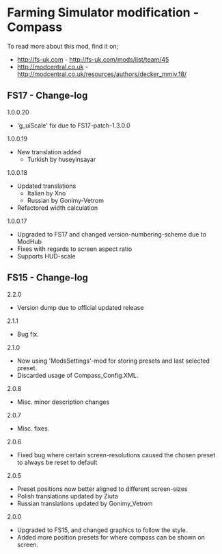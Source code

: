 # Farming Simulator modification - Compass

To read more about this mod, find it on;
- http://fs-uk.com - http://fs-uk.com/mods/list/team/45
- http://modcentral.co.uk - http://modcentral.co.uk/resources/authors/decker_mmiv.18/


## FS17 - Change-log
1.0.0.20
- 'g_uiScale' fix due to FS17-patch-1.3.0.0

1.0.0.19
- New translation added
  - Turkish by huseyinsayar

1.0.0.18
- Updated translations
  - Italian by Xno
  - Russian by Gonimy-Vetrom
- Refactored width calculation

1.0.0.17
- Upgraded to FS17 and changed version-numbering-scheme due to ModHub
- Fixes with regards to screen aspect ratio
- Supports HUD-scale


## FS15 - Change-log
2.2.0
- Version dump due to official updated release

2.1.1
- Bug fix.

2.1.0
- Now using 'ModsSettings'-mod for storing presets and last selected preset.
- Discarded usage of Compass_Config.XML.

2.0.8
- Misc. minor description changes

2.0.7
- Misc. fixes.

2.0.6
- Fixed bug where certain screen-resolutions caused the chosen preset to always be reset to default

2.0.5
- Preset positions now better aligned to different screen-sizes
- Polish translations updated by Ziuta
- Russian translations updated by Gonimy_Vetrom

2.0.0
- Upgraded to FS15, and changed graphics to follow the style.
- Added more position presets for where compass can be shown on screen.
